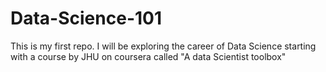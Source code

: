 # Data-Science-101
This is my first repo. I will be exploring the career of Data Science starting with a course by JHU on coursera called "A data Scientist toolbox"
